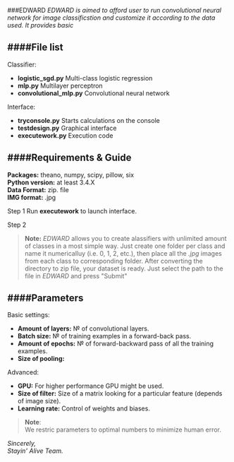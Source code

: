 ###EDWARD
*EDWARD is aimed to afford user to run convolutional neural network for image 
classificstion and customize it according to the data used. It provides basic*

####File list
--------------------------------------------------------------------------------------------------------------------------
Classifier:
* **logistic_sgd.py**		Multi-class logistic regression
* **mlp.py**			Multilayer perceptron
* **convolutional_mlp.py**	Convolutional neural network

Interface:		
* **tryconsole.py**		Starts calculations on the console
* **testdesign.py** 	Graphical interface
* **executework.py**		Execution code

####Requirements & Guide
--------------------------------------------------------------------------------------------------------------------------
**Packages:** theano, numpy, scipy, pillow, six<br />
**Python version:** at least 3.4.X<br />
**Data Format:** zip. file<br />
**IMG format:** .jpg<br />

Step 1
Run **executework** to launch interface.

Step 2 
>**Note:**
*EDWARD* allows you to create alassifiers with unlimited amount of classes in a most simple way. Just create one folder per class and name it numericalluy (i.e. 0, 1, 2, etc.), then place all the *.jpg* images from each class to corresponding folder. After converting the directory to zip file, your dataset is ready. Just select the path to the file in *EDWARD* and press "Submit"
>




####Parameters
-------------------------------------------------------------------------------------------------------------------------
Basic settings:
* **Amount of layers:** № of convolutional layers.
* **Batch size:** № of training examples in a forward-back pass.
* **Amount of epochs:** № of forward-backward pass of all the training examples.
* **Size of pooling:** 		

Advanced:
* **GPU:** For higher performance GPU might be used.
* **Size of filter:** Size of a matrix looking for a particular feature (depends of image size).
* **Learning rate:** Control of weights and biases.

>**Note**:<br />
We restric parameters to optimal numbers to minimize human error.
><br />

*Sincerely,*<br />
*Stayin' Alive Team.*
